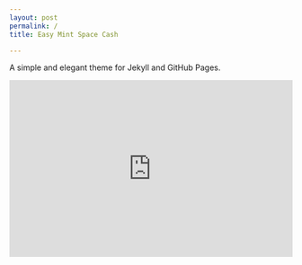 ```yaml
---
layout: post
permalink: /
title: Easy Mint Space Cash

---
```

A simple and elegant theme for Jekyll and GitHub Pages.


<iframe width="100%" height="315" src="https://www.youtube.com/embed/videoseries?list=PLlyc2oIwrhOm3YyQqtEgtjmfo3Id0Mcnm" frameborder="0" allow="accelerometer; autoplay; clipboard-write; encrypted-media; gyroscope; picture-in-picture" allowfullscreen></iframe>
